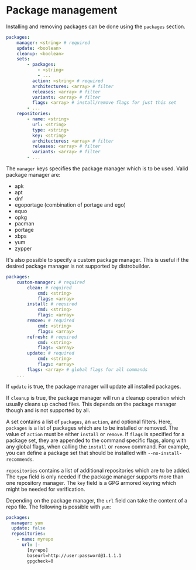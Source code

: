 # Package management

Installing and removing packages can be done using the `packages` section.

```yaml
packages:
    manager: <string> # required
    update: <boolean>
    cleanup: <boolean>
    sets:
        - packages:
            - <string>
            - ...
          action: <string> # required
          architectures: <array> # filter
          releases: <array> # filter
          variants: <array> # filter
          flags: <array> # install/remove flags for just this set
        - ...
    repositories:
        - name: <string>
          url: <string>
          type: <string>
          key: <string>
          architectures: <array> # filter
          releases: <array> # filter
          variants: <array> # filter
        - ...

```

The `manager` keys specifies the package manager which is to be used.
Valid package manager are:

* apk
* apt
* dnf
* egoportage (combination of portage and ego)
* equo
* opkg
* pacman
* portage
* xbps
* yum
* zypper

It's also possible to specify a custom package manager.
This is useful if the desired package manager is not supported by distrobuilder.

```yaml
packages:
    custom-manager: # required
        clean: # required
            cmd: <string>
            flags: <array>
        install: # required
            cmd: <string>
            flags: <array>
        remove: # required
            cmd: <string>
            flags: <array>
        refresh: # required
            cmd: <string>
            flags: <array>
        update: # required
            cmd: <string>
            flags: <array>
        flags: <array> # global flags for all commands
    ...
```

If `update` is true, the package manager will update all installed packages.

If `cleanup` is true, the package manager will run a cleanup operation which usually cleans up cached files.
This depends on the package manager though and is not supported by all.

A set contains a list of `packages`, an `action`, and optional filters.
Here, `packages` is a list of packages which are to be installed or removed.
The value of `action` must be either `install` or `remove`. If `flags` is
specified for a package set, they are appended to the command specific
flags, along with any global flags, when calling the `install` or `remove`
command.  For example, you can define a package set that should be installed
with `--no-install-recommends`.

`repositories` contains a list of additional repositories which are to be added.
The `type` field is only needed if the package manager supports more than one repository manager.
The `key` field is a GPG armored keyring which might be needed for verification.

Depending on the package manager, the `url` field can take the content of a repo file. The following is possible with `yum`:

```yaml
packages:
  manager: yum
  update: false
  repositories:
    - name: myrepo
      url: |-
        [myrepo]
        baseurl=http://user:password@1.1.1.1
        gpgcheck=0
```

